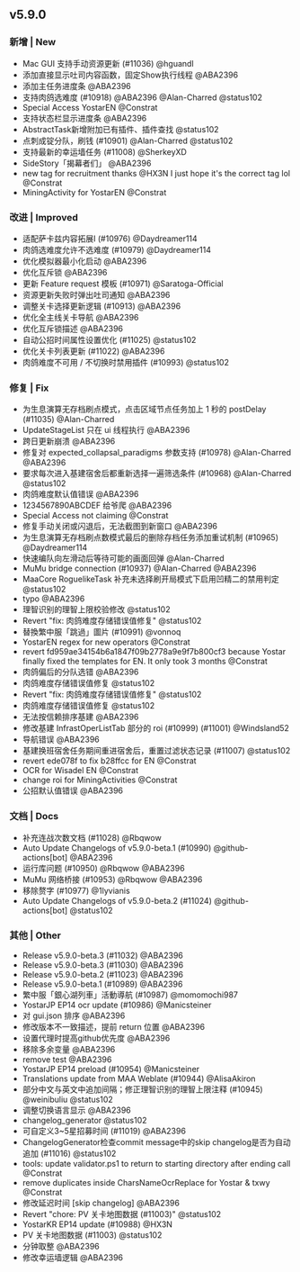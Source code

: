 ## v5.9.0

### 新增 | New

* Mac GUI 支持手动资源更新 (#11036) @hguandl
* 添加直接显示吐司内容函数，固定Show执行线程 @ABA2396
* 添加主任务进度条 @ABA2396
* 支持肉鸽选难度 (#10918) @ABA2396 @Alan-Charred @status102
* Special Access YostarEN @Constrat
* 支持状态栏显示进度条 @ABA2396
* AbstractTask新增附加已有插件、插件查找 @status102
* 点刺成锭分队，刷钱 (#10901) @Alan-Charred @status102
* 支持最新的幸运墙任务 (#11008) @SherkeyXD
* SideStory「揭幕者们」 @ABA2396
* new tag for recruitment thanks @HX3N I just hope it's the correct tag lol @Constrat
* MiningActivity for YostarEN @Constrat

### 改进 | Improved

* 适配萨卡兹内容拓展Ⅰ (#10976) @Daydreamer114
* 肉鸽选难度允许不选难度 (#10979) @Daydreamer114
* 优化模拟器最小化启动 @ABA2396
* 优化互斥锁 @ABA2396
* 更新 Feature request 模板 (#10971) @Saratoga-Official
* 资源更新失败时弹出吐司通知 @ABA2396
* 调整关卡选择更新逻辑 (#10913) @ABA2396
* 优化全主线关卡导航 @ABA2396
* 优化互斥锁描述 @ABA2396
* 自动公招时间属性设置优化 (#11025) @status102
* 优化关卡列表更新 (#11022) @ABA2396
* 肉鸽难度不可用 / 不切换时禁用插件 (#10993) @status102

### 修复 | Fix

* 为生息演算无存档刷点模式，点击区域节点任务加上 1 秒的 postDelay (#11035) @Alan-Charred
* UpdateStageList 只在 ui 线程执行 @ABA2396
* 跨日更新崩溃 @ABA2396
* 修复对 expected_collapsal_paradigms 参数支持 (#10978) @Alan-Charred @ABA2396
* 要求每次进入基建宿舍后都重新选择一遍筛选条件 (#10968) @Alan-Charred @status102
* 肉鸽难度默认值错误 @ABA2396
* 1234567890ABCDEF 给爷爬 @ABA2396
* Special Access not claiming @Constrat
* 修复手动关闭或闪退后，无法截图到新窗口 @ABA2396
* 为生息演算无存档刷点数模式最后的删除存档任务添加重试机制 (#10965) @Daydreamer114
* 快速编队向左滑动后等待可能的画面回弹 @Alan-Charred
* MuMu bridge connection (#10937) @Alan-Charred @ABA2396
* MaaCore RoguelikeTask 补充未选择刷开局模式下启用凹精二的禁用判定 @status102
* typo @ABA2396
* 理智识别的理智上限校验修改 @status102
* Revert "fix: 肉鸽难度存储错误值修复" @status102
* 替換繁中服「跳過」圖片 (#10991) @vonnoq
* YostarEN regex for new operators @Constrat
* revert fd959ae34154b6a1847f09b2778a9e9f7b800cf3 because Yostar finally fixed the templates for EN. It only took 3 months @Constrat
* 肉鸽偏后的分队选错 @ABA2396
* 肉鸽难度存储错误值修复 @status102
* Revert "fix: 肉鸽难度存储错误值修复" @status102
* 肉鸽难度存储错误值修复 @status102
* 无法按信赖排序基建 @ABA2396
* 修改基建 InfrastOperListTab 部分的 roi (#10999) (#11001) @Windsland52
* 导航错误 @ABA2396
* 基建换班宿舍任务期间重进宿舍后，重置过滤状态记录 (#11007) @status102
* revert ede078f to fix b28ffcc for EN @Constrat
* OCR for Wisadel EN @Constrat
* change roi for MiningActivities @Constrat
* 公招默认值错误 @ABA2396

### 文档 | Docs

* 补充连战次数文档 (#11028) @Rbqwow
* Auto Update Changelogs of v5.9.0-beta.1 (#10990) @github-actions[bot] @ABA2396
* 运行库问题 (#10950) @Rbqwow @ABA2396
* MuMu 网络桥接 (#10953) @Rbqwow @ABA2396
* 移除赘字 (#10977) @1lyvianis
* Auto Update Changelogs of v5.9.0-beta.2 (#11024) @github-actions[bot] @status102

### 其他 | Other

* Release v5.9.0-beta.3 (#11032) @ABA2396
* Release v5.9.0-beta.3 (#11030) @ABA2396
* Release v5.9.0-beta.2 (#11023) @ABA2396
* Release v5.9.0-beta.1 (#10989) @ABA2396
* 繁中服「銀心湖列車」活動導航 (#10987) @momomochi987
* YostarJP EP14 ocr update (#10986) @Manicsteiner
* 对 gui.json 排序 @ABA2396
* 修改版本不一致描述，提前 return 位置 @ABA2396
* 设置代理时提高github优先度 @ABA2396
* 移除多余变量 @ABA2396
* remove test @ABA2396
* YostarJP EP14 preload (#10954) @Manicsteiner
* Translations update from MAA Weblate (#10944) @AlisaAkiron
* 部分中文与英文中追加间隔；修正理智识别的理智上限注释 (#10945) @weinibuliu @status102
* 调整切换语言显示 @ABA2396
* changelog_generator @status102
* 可自定义3~5星招募时间 (#11019) @ABA2396
* ChangelogGenerator检查commit message中的skip changelog是否为自动追加 (#11016) @status102
* tools: update validator.ps1 to return to starting directory after ending call @Constrat
* remove duplicates inside CharsNameOcrReplace for Yostar & txwy @Constrat
* 修改延迟时间 [skip changelog] @ABA2396
* Revert "chore: PV 关卡地图数据 (#11003)" @status102
* YostarKR EP14 update (#10988) @HX3N
* PV 关卡地图数据 (#11003) @status102
* 分钟取整 @ABA2396
* 修改幸运墙逻辑 @ABA2396
